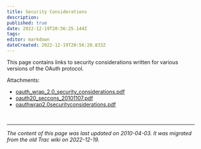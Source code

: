 ```yaml
---
title: Security Considerations
description: 
published: true
date: 2022-12-19T20:56:25.144Z
tags: 
editor: markdown
dateCreated: 2022-12-19T20:56:20.833Z
---
```


This page contains links to security considerations written for various versions of the OAuth protocol. 

Attachments:
- [oauth_wrap_2.0_security_considerations.pdf](/oauth_wrap_2.0_security_considerations.pdf)
- [oauth20_seccons_20101107.pdf](/oauth20_seccons_20101107.pdf)
- [oauthwrap2.0securityconsiderations.pdf](/oauthwrap2.0securityconsiderations.pdf)


&nbsp;
&nbsp;
&nbsp;

---

*The content of this page was last updated on 2010-04-03. It was migrated from the old Trac wiki on 2022-12-19.*